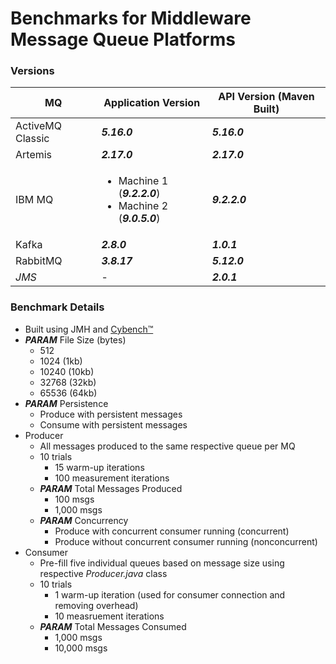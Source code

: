 # Benchmarks for Middleware Message Queue Platforms

### Versions
MQ | Application Version | API Version (Maven Built)
-- | -- | --
ActiveMQ Classic | ***5.16.0*** | ***5.16.0***
Artemis | ***2.17.0*** | ***2.17.0***
IBM MQ | <ul><li>Machine 1 (***9.2.2.0***)</li><li>Machine 2 (***9.0.5.0***)</li></ul> | ***9.2.2.0***
Kafka | ***2.8.0*** | ***1.0.1***
RabbitMQ | ***3.8.17*** | ***5.12.0***
*JMS* | - | ***2.0.1***


### Benchmark Details
- Built using JMH and [Cybench™](https://cybench.io/)
- ***PARAM***  File Size (bytes)
  - 512
  - 1024 (1kb)
  - 10240 (10kb)
  - 32768 (32kb)
  - 65536 (64kb)
- ***PARAM***  Persistence
  - Produce with persistent messages
  - Consume with persistent messages
- Producer
  - All messages produced to the same respective queue per MQ
  - 10 trials
    - 15 warm-up iterations
    - 100 measurement iterations
  - ***PARAM***  Total Messages Produced
    - 100 msgs
    - 1,000 msgs
  - ***PARAM***  Concurrency
    - Produce with concurrent consumer running (concurrent)
    - Produce without concurrent consumer running (nonconcurrent)
- Consumer
  - Pre-fill five individual queues based on message size using respective *Producer.java* class
  - 10 trials
    - 1 warm-up iteration (used for consumer connection and removing overhead)
    - 10 measruement iterations
  - ***PARAM***  Total Messages Consumed
    - 1,000 msgs
    - 10,000 msgs
    
